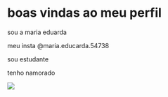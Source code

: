 # boas vindas ao meu perfil 

  sou a maria eduarda 
  
  meu insta @maria.educarda.54738
  
  sou estudante 

  tenho namorado 
  
  ![]( https://media1.tenor.com/m/8kGM5hPRdRwAAAAC/love.gif )
